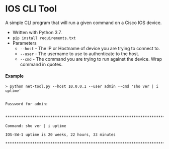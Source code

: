 # IOS CLI Tool

A simple CLI program that will run a given command on a Cisco IOS device.

- Written with Python 3.7.
- `pip install requirements.txt`
- Parameters
    - `--host` - The IP or Hostname of device you are trying to connect to.
    - `--user` - The username to use to authenticate to the host.
    - `--cmd`  - The command you are trying to run against the device. Wrap
               command in quotes.

#### Example

```
> python net-tool.py --host 10.0.0.1 --user admin --cmd 'sho ver | i uptime'


Password for admin:


*********************************************************************************************

Command: sho ver | i uptime

IOS-SW-1 uptime is 20 weeks, 22 hours, 33 minutes

*********************************************************************************************
```
